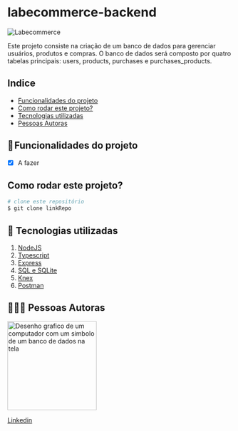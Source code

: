 # labecommerce-backend

![Labecommerce](url)

Este projeto consiste na criação de um banco de dados para gerenciar usuários, produtos e compras. O banco de dados será composto por quatro tabelas principais: users, products, purchases e purchases_products.

## Indice
-  <a href="#funcionalidades">Funcionalidades do projeto<a>
-  <a href="#rodar">Como rodar este projeto?<a> 
-  <a href="#Tecnologias">Tecnologias utilizadas<a>
-  <a href="#autoras">Pessoas Autoras<a>

## 📱 Funcionalidades do projeto
-[x] A fazer

## Como rodar este projeto?
```bash
# clone este repositório
$ git clone linkRepo
```
## 🔧 Tecnologias utilizadas
1. [NodeJS](urlsite)
2. [Typescript]()
3. [Express]()
4. [SQL e SQLite]()
5. [Knex]()
6. [Postman]()

## 👩🏽‍💻 Pessoas Autoras

<img style="width:200px" src="https://cdn-icons-png.flaticon.com/512/6213/6213731.png" alt="Desenho grafico de um computador com um simbolo de um banco de dados na tela">

[Linkedin](link)
